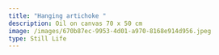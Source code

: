 ```yaml
---
title: "Hanging artichoke "
description: Oil on canvas 70 x 50 cm
image: /images/670b87ec-9953-4d01-a970-8168e914d956.jpeg
type: Still Life
---
```

